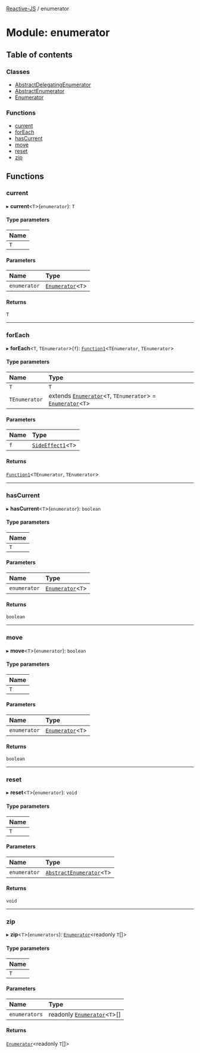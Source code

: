 [Reactive-JS](../README.md) / enumerator

# Module: enumerator

## Table of contents

### Classes

- [AbstractDelegatingEnumerator](../classes/enumerator.AbstractDelegatingEnumerator.md)
- [AbstractEnumerator](../classes/enumerator.AbstractEnumerator.md)
- [Enumerator](../classes/enumerator.Enumerator.md)

### Functions

- [current](enumerator.md#current)
- [forEach](enumerator.md#foreach)
- [hasCurrent](enumerator.md#hascurrent)
- [move](enumerator.md#move)
- [reset](enumerator.md#reset)
- [zip](enumerator.md#zip)

## Functions

### current

▸ **current**<`T`\>(`enumerator`): `T`

#### Type parameters

| Name |
| :------ |
| `T` |

#### Parameters

| Name | Type |
| :------ | :------ |
| `enumerator` | [`Enumerator`](../classes/enumerator.Enumerator.md)<`T`\> |

#### Returns

`T`

___

### forEach

▸ **forEach**<`T`, `TEnumerator`\>(`f`): [`Function1`](functions.md#function1)<`TEnumerator`, `TEnumerator`\>

#### Type parameters

| Name | Type |
| :------ | :------ |
| `T` | `T` |
| `TEnumerator` | extends [`Enumerator`](../classes/enumerator.Enumerator.md)<`T`, `TEnumerator`\> = [`Enumerator`](../classes/enumerator.Enumerator.md)<`T`\> |

#### Parameters

| Name | Type |
| :------ | :------ |
| `f` | [`SideEffect1`](functions.md#sideeffect1)<`T`\> |

#### Returns

[`Function1`](functions.md#function1)<`TEnumerator`, `TEnumerator`\>

___

### hasCurrent

▸ **hasCurrent**<`T`\>(`enumerator`): `boolean`

#### Type parameters

| Name |
| :------ |
| `T` |

#### Parameters

| Name | Type |
| :------ | :------ |
| `enumerator` | [`Enumerator`](../classes/enumerator.Enumerator.md)<`T`\> |

#### Returns

`boolean`

___

### move

▸ **move**<`T`\>(`enumerator`): `boolean`

#### Type parameters

| Name |
| :------ |
| `T` |

#### Parameters

| Name | Type |
| :------ | :------ |
| `enumerator` | [`Enumerator`](../classes/enumerator.Enumerator.md)<`T`\> |

#### Returns

`boolean`

___

### reset

▸ **reset**<`T`\>(`enumerator`): `void`

#### Type parameters

| Name |
| :------ |
| `T` |

#### Parameters

| Name | Type |
| :------ | :------ |
| `enumerator` | [`AbstractEnumerator`](../classes/enumerator.AbstractEnumerator.md)<`T`\> |

#### Returns

`void`

___

### zip

▸ **zip**<`T`\>(`enumerators`): [`Enumerator`](../classes/enumerator.Enumerator.md)<readonly `T`[]\>

#### Type parameters

| Name |
| :------ |
| `T` |

#### Parameters

| Name | Type |
| :------ | :------ |
| `enumerators` | readonly [`Enumerator`](../classes/enumerator.Enumerator.md)<`T`\>[] |

#### Returns

[`Enumerator`](../classes/enumerator.Enumerator.md)<readonly `T`[]\>

